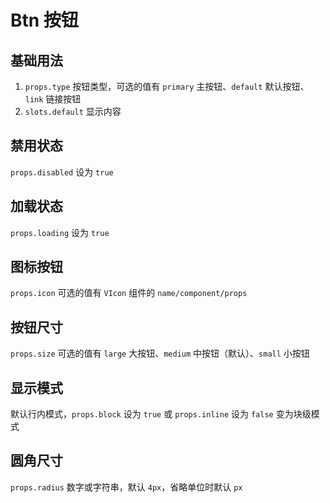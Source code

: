 # Btn 按钮

## 基础用法

1. `props.type` 按钮类型，可选的值有 `primary` 主按钮、`default` 默认按钮、`link` 链接按钮
2. `slots.default` 显示内容

<preview path="./demos/basic.vue"></preview>

## 禁用状态

`props.disabled` 设为 `true`

<preview path="./demos/disabled.vue"></preview>

## 加载状态

`props.loading` 设为 `true`

<preview path="./demos/loading.vue"></preview>

## 图标按钮

`props.icon` 可选的值有 `VIcon` 组件的 `name/component/props`

<preview path="./demos/icon.vue"></preview>

## 按钮尺寸

`props.size` 可选的值有 `large` 大按钮、`medium` 中按钮（默认）、`small` 小按钮

<preview path="./demos/size.vue"></preview>

## 显示模式

默认行内模式，`props.block` 设为 `true` 或 `props.inline` 设为 `false` 变为块级模式

<preview path="./demos/display.vue"></preview>

## 圆角尺寸

`props.radius` 数字或字符串，默认 `4px`，省略单位时默认 `px`

<preview path="./demos/radius.vue"></preview>
